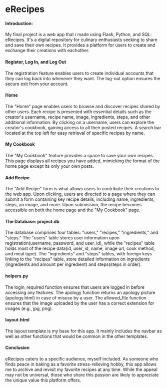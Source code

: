 # eRecipes

#### Introduction:
My final project is a web app that i made using Flask, Python, and SQL: eRecipes. It's a digital repository for culinary enthusiasts seeking to share and save their own recipes. It provides a platform for users to create and exchange their creations with eachother.

#### Register, Log In, and Log Out
The registration feature enables users to create individual accounts that they can log back into whenever they want. The log-out option ensures the secure exit from your account.

#### Home
The "Home" page enables users to browse and discover recipes shared by other users. Each recipe is presented with essential details such as the creator's username, recipe name, image, ingredients, steps, and other additional information. By clicking on a username, users can explore the creator's cookbook, gaining access to all their posted recipes. A search bar located at the top left for easy retrieval of specific recipes by name.

#### My Cookbook
The "My Cookbook" feature provides a space to save your own recipes. This page displays all recipes you have added, mimicking the format of the home page except its only your own posts.

#### Add Recipe
The "Add Recipe" form is what allows users to contribute their creations to the web app. Upon clicking, users are directed to a page where they can submit a form containing key recipe details, including name, ingredients, steps, an image, and more. Upon submission, the recipe becomes accessible on both the home page and the "My Cookbook" page.

#### The Database: project.db
The database comprises four tables: "users," "recipes," "ingredients," and "steps." The "users" table stores user information upon registration(username, password, and user_id), while the "recipes" table holds most of the recipe data(id, user_id, name, image url, cook method, and meal type). The "ingredients" and "steps" tables, with foreign keys linking to the "recipes" table, store detailed information on ingredients (ingredients and amount per ingredient) and steps(steps in order).

#### helpers.py
The login_required function ensures that users are logged in before accessing any features. The apology function returns an apology picture (apology.html) in case of misuse by a user. The allowed_file function ensures that the image uploaded by the user has a correct extension for images (e.g., jpg, png).

#### layout.html
The layout template is my base for this app. It mainly includes the navbar as well as other functions that would be common in the other templates.

#### Conclusion
eRecipes caters to a specific audience, myself included. As someone who finds peace in baking as a favorite stress-relieving hobby, this app allows me to archive and revisit my favorite recipes at any time. While the appeal may not be universal, those who share this passion are likely to appreciate the unique value this platform offers.
